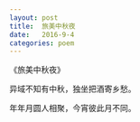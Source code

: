 ```yaml
---
layout: post
title:  旅美中秋夜
date:   2016-9-4
categories: poem
---
```

《旅美中秋夜》

异域不知有中秋，独坐把酒寄乡愁。

年年月圆人相聚，今宵彼此月不同。
